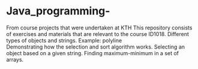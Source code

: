 # Java_programming-
From course projects that were undertaken at KTH
This repository consists of exercises and materials that are relevant to the course ID1018.
Different types of objects and strings. Example: polyline  
Demonstrating how the selection and sort algorithm works. Selecting an object based on a given string.
Finding maximum-minimum in a set of arrays.   
